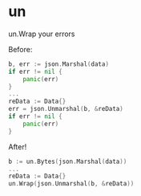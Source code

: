 # un
un.Wrap your errors

Before:
```go
b, err := json.Marshal(data)
if err != nil {
    panic(err)
}
...
reData := Data{}
err = json.Unmarshal(b, &reData)
if err != nil {
    panic(err)
}
```

After!
```go
b := un.Bytes(json.Marshal(data))
...
reData := Data{}
un.Wrap(json.Unmarshal(b, &reData))
```
